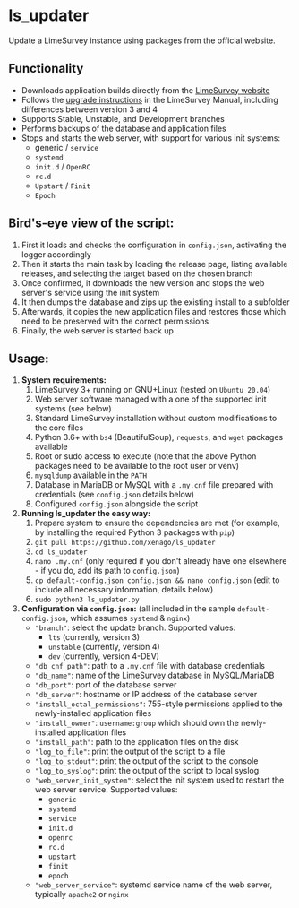 # ls_updater
Update a LimeSurvey instance using packages from the official website.

## Functionality
- Downloads application builds directly from the [LimeSurvey website](https://community.limesurvey.org/downloads/)
- Follows the [upgrade instructions](https://manual.limesurvey.org/Upgrading_from_a_previous_version#Upgrade_instructions_.28from_2.x_or_newer_to_any_later_version.29) in the LimeSurvey Manual, including differences between version 3 and 4
- Supports Stable, Unstable, and Development branches
- Performs backups of the database and application files
- Stops and starts the web server, with support for various init systems:
  - generic / `service`
  - `systemd`
  - `init.d` / `OpenRC`
  - `rc.d`
  - `Upstart` / `Finit`
  - `Epoch`

## Bird's-eye view of the script:
1. First it loads and checks the configuration in `config.json`, activating the logger accordingly
2. Then it starts the main task by loading the release page, listing available releases, and selecting the target based on the chosen branch
3. Once confirmed, it downloads the new version and stops the web server's service using the init system
4. It then dumps the database and zips up the existing install to a subfolder
5. Afterwards, it copies the new application files and restores those which need to be preserved with the correct permissions
6. Finally, the web server is started back up

## Usage:
1. **System requirements:**
    1. LimeSurvey 3+ running on GNU+Linux (tested on `Ubuntu 20.04`)
    2. Web server software managed with a one of the supported init systems (see below)
    3. Standard LimeSurvey installation without custom modifications to the core files
    4. Python 3.6+ with `bs4` (BeautifulSoup), `requests`, and `wget` packages available
    5. Root or sudo access to execute (note that the above Python packages need to be available to the root user or venv)
    6. `mysqldump` available in the `PATH`
    7. Database in MariaDB or MySQL with a `.my.cnf` file prepared with credentials (see `config.json` details below)
    8. Configured `config.json` alongside the script
2. **Running ls_updater the easy way:**
    1. Prepare system to ensure the dependencies are met (for example, by installing the required Python 3 packages with `pip`)
    2. `git pull https://github.com/xenago/ls_updater`
    3. `cd ls_updater`
    4. `nano .my.cnf` (only required if you don't already have one elsewhere - if you do, add its path to `config.json`)
    5. `cp default-config.json config.json && nano config.json` (edit to include all necessary information, details below)
    6. `sudo python3 ls_updater.py`
3. **Configuration via `config.json`:** (all included in the sample `default-config.json`, which assumes `systemd` & `nginx`)
    - `"branch"`: select the update branch. Supported values:
      - `lts` (currently, version 3)
      - `unstable` (currently, version 4)
      - `dev` (currently, version 4-DEV)
    - `"db_cnf_path"`: path to a `.my.cnf` file with database credentials
    - `"db_name"`: name of the LimeSurvey database in MySQL/MariaDB
    - `"db_port"`: port of the database server
    - `"db_server"`: hostname or IP address of the database server
    - `"install_octal_permissions"`: 755-style permissions applied to the newly-installed application files
    - `"install_owner"`: `username:group` which should own the newly-installed application files
    - `"install_path"`: path to the application files on the disk
    - `"log_to_file"`: print the output of the script to a file
    - `"log_to_stdout"`: print the output of the script to the console
    - `"log_to_syslog"`: print the output of the script to local syslog
    - `"web_server_init_system"`: select the init system used to restart the web server service. Supported values:
      - `generic`
      - `systemd`
      - `service`
      - `init.d`
      - `openrc`
      - `rc.d`
      - `upstart`
      - `finit`
      - `epoch`
    - `"web_server_service"`: systemd service name of the web server, typically `apache2` or `nginx`
